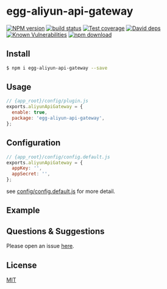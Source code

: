 # egg-aliyun-api-gateway

[![NPM version][npm-image]][npm-url]
[![build status][travis-image]][travis-url]
[![Test coverage][codecov-image]][codecov-url]
[![David deps][david-image]][david-url]
[![Known Vulnerabilities][snyk-image]][snyk-url]
[![npm download][download-image]][download-url]

[npm-image]: https://img.shields.io/npm/v/egg-aliyun-api-gateway.svg?style=flat-square
[npm-url]: https://npmjs.org/package/egg-aliyun-api-gateway
[travis-image]: https://img.shields.io/travis/eggjs/egg-aliyun-api-gateway.svg?style=flat-square
[travis-url]: https://travis-ci.org/eggjs/egg-aliyun-api-gateway
[codecov-image]: https://img.shields.io/codecov/c/github/eggjs/egg-aliyun-api-gateway.svg?style=flat-square
[codecov-url]: https://codecov.io/github/eggjs/egg-aliyun-api-gateway?branch=master
[david-image]: https://img.shields.io/david/eggjs/egg-aliyun-api-gateway.svg?style=flat-square
[david-url]: https://david-dm.org/eggjs/egg-aliyun-api-gateway
[snyk-image]: https://snyk.io/test/npm/egg-aliyun-api-gateway/badge.svg?style=flat-square
[snyk-url]: https://snyk.io/test/npm/egg-aliyun-api-gateway
[download-image]: https://img.shields.io/npm/dm/egg-aliyun-api-gateway.svg?style=flat-square
[download-url]: https://npmjs.org/package/egg-aliyun-api-gateway

<!--
Description here.
-->

## Install

```bash
$ npm i egg-aliyun-api-gateway --save
```

## Usage

```js
// {app_root}/config/plugin.js
exports.aliyunApiGateway = {
  enable: true,
  package: 'egg-aliyun-api-gateway',
};
```

## Configuration

```js
// {app_root}/config/config.default.js
exports.aliyunApiGateway = {
  appKey: '',
  appSecret: '',
};
```

see [config/config.default.js](config/config.default.js) for more detail.

## Example

<!-- example here -->

## Questions & Suggestions

Please open an issue [here](https://github.com/eggjs/egg/issues).

## License

[MIT](LICENSE)
